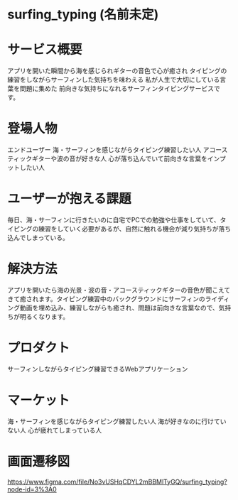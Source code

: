 # surfing_typing (名前未定)

# サービス概要

アプリを開いた瞬間から海を感じられギターの音色で心が癒され
タイピングの練習をしながらサーフィンした気持ちを味わえる
私が人生で大切にしている言葉を問題に集めた
前向きな気持ちになれるサーフィンタイピングサービスです。

# 登場人物

エンドユーザー
海・サーフィンを感じながらタイピング練習したい人
アコースティックギターや波の音が好きな人
心が落ち込んでいて前向きな言葉をインプットしたい人


# ユーザーが抱える課題

毎日、海・サーフィンに行きたいのに自宅でPCでの勉強や仕事をしていて、タイピングの練習をしていく必要があるが、自然に触れる機会が減り気持ちが落ち込んでしまっている。


# 解決方法

アプリを開いたら海の光景・波の音・アコースティックギターの音色が聞こえてきて癒されます。タイピング練習中のバックグラウンドにサーフィンのライディング動画を埋め込み、練習しながらも癒され、問題は前向きな言葉なので、気持ちが明るくなります。

# プロダクト

サーフィンしながらタイピング練習できるWebアプリケーション

# マーケット

海・サーフィンを感じながらタイピング練習したい人
海が好きなのに行けていない人
心が疲れてしまっている人

# 画面遷移図

https://www.figma.com/file/No3vUSHqCDYL2mBBMlTyGQ/surfing_typing?node-id=3%3A0
